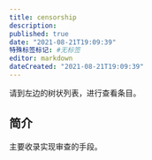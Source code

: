 ```yaml
---
title: censorship
description:
published: true
date: "2021-08-21T19:09:39"
特殊标签标记: #无标签
editor: markdown
dateCreated: "2021-08-21T19:09:39"
---
```


请到左边的树状列表，进行查看条目。

## 简介

主要收录实现审查的手段。
